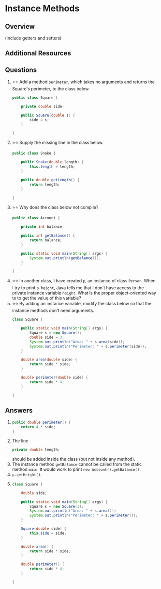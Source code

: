 # Instance Methods
## Overview
(include getters and setters)
## Additional Resources
## Questions
1. :star::star: Add a method `perimeter`, which takes no arguments and returns the Square's perimeter, to the class below.
    ```java
    public class Square {

        private double side;

        public Square(double s) {
            side = s;
        }

    }
    ```
1. :star::star: Supply the missing line in the class below.
    ```java
    public class Snake {

        public Snake(double length) {
            this.length = length;
        }

        public double getLength() {
            return length;
        }

    }    
    ```
1. :star::star: Why does the class below not compile?
    ```java
    public class Account {

        private int balance;

        public int getBalance() {
            return balance;
        }

        public static void main(String[] args) {
            System.out.println(getBalance());
        }

    }
    ```
1. :star::star: In another class, I have created `p`, an instance of class `Person`. When I try to print `p.height`, Java tells me that I don't have access to the private instance variable `height`. What is the proper object-oriented way to to get the value of this variable?
1. :star::star: By adding an instance variable, modify the class below so that the instance methods don't need arguments.
    ```java
    class Square {

        public static void main(String[] args) {
            Square s = new Square();
            double side = 3;
            System.out.println("Area: " + s.area(side));
            System.out.println("Perimeter: " + s.perimeter(side));
        }

        double area(double side) {
            return side * side;
        }

        double perimeter(double side) {
            return side * 4;
        }

    }
    ```
## Answers
1.
    ```java
    public double perimeter() {
        return 4 * side;
    }
    ```
1. The line
    ```java
    private double length;
    ```
    should be added inside the class (but not inside any method).
1. The instance method `getBalance` cannot be called from the static method `main`. It would work to print `new Account().getBalance()`.
1. `p.getHeight()`.
1.
    ```java
    class Square {

        double side;

        public static void main(String[] args) {
            Square s = new Square(3);
            System.out.println("Area: " + s.area());
            System.out.println("Perimeter: " + s.perimeter());
        }

        Square(double side) {
            this.side = side;
        }

        double area() {
            return side * side;
        }

        double perimeter() {
            return side * 4;
        }

    }
    ```
